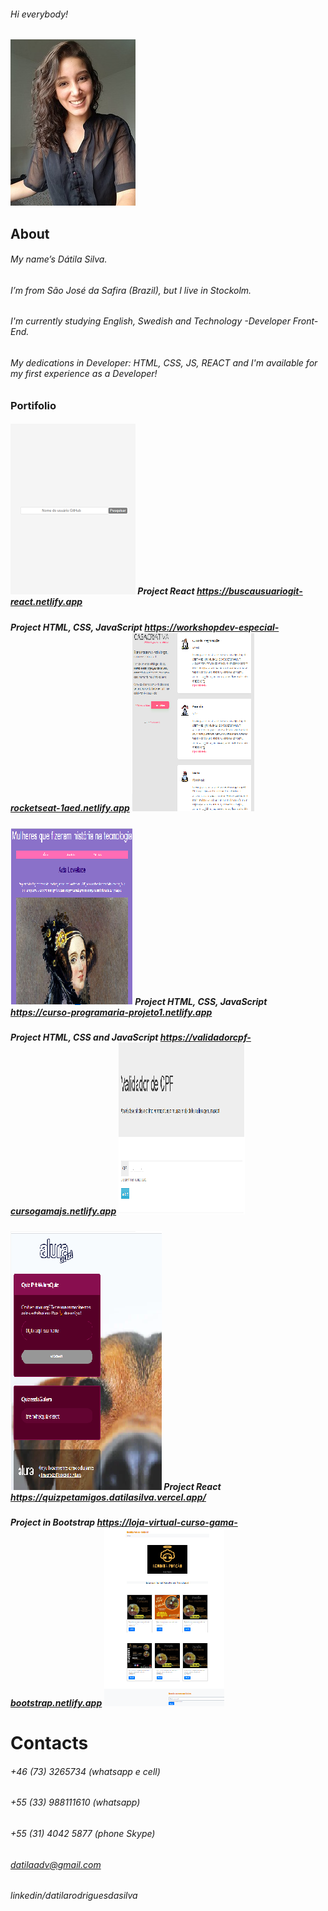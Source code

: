 ###### Hi everybody!
![Profile](https://github.com/datilasilva/datilasilva/blob/main/profile..jpg)

## About

###### My name’s Dátila Silva.
###### I’m from São José da Safira (Brazil), but I live in Stockolm.
###### I'm currently studying English, Swedish and Technology -Developer Front-End.
###### My dedications in Developer: HTML, CSS, JS, REACT and I'm available for my first experience as a Developer!

### Portifolio
##### ![Project1](https://github.com/datilasilva/datilasilva/blob/main/buscausuariogit...png) Project React https://buscausuariogit-react.netlify.app
##### Project HTML, CSS, JavaScript https://workshopdev-especial-rocketseat-1aed.netlify.app ![Project2](https://github.com/datilasilva/datilasilva/blob/main/preject2JS-CSS.png) 
##### ![Project3](https://github.com/datilasilva/datilasilva/blob/main/prejectJS-CSS.png) Project HTML, CSS, JavaScript https://curso-programaria-projeto1.netlify.app
##### Project HTML, CSS and JavaScript https://validadorcpf-cursogamajs.netlify.app ![Project4](https://github.com/datilasilva/datilasilva/blob/main/prejectJS.png) 
##### ![Project5](https://github.com/datilasilva/datilasilva/blob/main/prejectREACT.png) Project React https://quizpetamigos.datilasilva.vercel.app/
##### Project in Bootstrap https://loja-virtual-curso-gama-bootstrap.netlify.app ![Project6](https://github.com/datilasilva/datilasilva/blob/main/prejectbootstrap.png) 

# Contacts
###### +46 (73) 3265734 (whatsapp e cell)
###### +55 (33) 988111610  (whatsapp)
###### +55 (31) 4042 5877 (phone Skype)
###### datilaadv@gmail.com
###### linkedin/datilarodriguesdasilva


<!--
**datilasilva/datilasilva** is a ✨ _special_ ✨ repository because its `README.md` (this file) appears on your GitHub profile.

Here are some ideas to get you started:

- 🔭 I’m currently working on ...
- 🌱 I’m currently learning ...
- 👯 I’m looking to collaborate on ...
- 🤔 I’m looking for help with ...
- 💬 Ask me about ...
- 📫 How to reach me: ...
- 😄 Pronouns: ...
- ⚡ Fun fact: ...
-->
